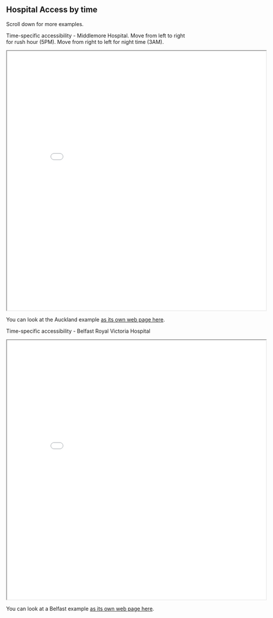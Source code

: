 ## Hospital Access by time

Scroll down for more examples.

Time-specific accessibility - Middlemore Hospital.
Move from left to right for rush hour (5PM). Move from right to left for night time (3AM).

<iframe id="middlemore" src="middlemoretimespecific.html" height="700" width="700"></iframe>

You can look at the Auckland example [as its own web page here](middlemoretimespecific.html).

Time-specific accessibility - Belfast Royal Victoria Hospital

<iframe id="rvh" src="RVHtimespecific.html" height="700" width="700"></iframe>

You can look at a Belfast example [as its own web page here](RVHtimespecific.html).
